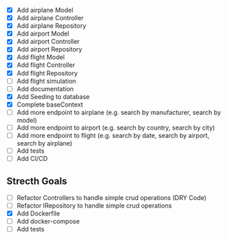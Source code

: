 - [X] Add airplane Model
- [x] Add airplane Controller
- [x] Add airplane Repository
- [X] Add airport Model
- [x] Add airport Controller
- [x] Add airport Repository
- [X] Add flight Model
- [x] Add flight Controller
- [x] Add flight Repository
- [ ] Add flight simulation
- [ ] Add documentation
- [x] Add Seeding to database
- [x] Complete baseContext
- [ ] Add more endpoint to airplane (e.g. search by manufacturer, search by model)
- [ ] Add more endpoint to airport (e.g. search by country, search by city)
- [ ] Add more endpoint to flight (e.g. search by date, search by airport, search by airplane)
- [ ] Add tests
- [ ] Add CI/CD

## Strecth Goals
- [ ] Refactor Controllers to handle simple crud operations (DRY Code)
- [ ] Refactor IRepository to handle simple crud operations
- [x] Add Dockerfile
- [ ] Add docker-compose
- [ ] Add tests
